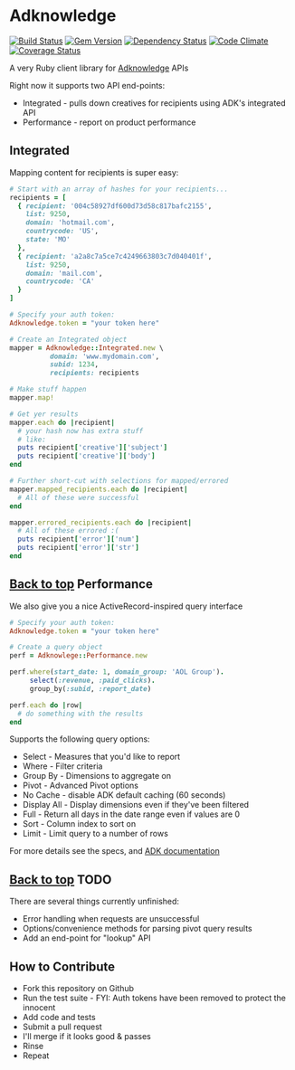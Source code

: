 Adknowledge <a id='top'></a>
===========
[![Build Status](https://travis-ci.org/spiegela/adknowledge.png?branch=develop)](https://travis-ci.org/spiegela/adknowledge) [![Gem Version](https://badge.fury.io/rb/adknowledge.png)](http://badge.fury.io/rb/adknowledge) [![Dependency Status](https://gemnasium.com/spiegela/adknowledge.png)](https://gemnasium.com/spiegela/adknowledge) [![Code Climate](https://codeclimate.com/github/spiegela/adknowledge.png)](https://codeclimate.com/github/spiegela/adknowledge) [![Coverage Status](https://coveralls.io/repos/spiegela/revisionist/badge.png?branch=master)](https://coveralls.io/r/spiegela/adknowledge)

A very Ruby client library for [Adknowledge](http://www.adknowledge.com) APIs

Right now it supports two API end-points:
* Integrated - pulls down creatives for recipients using ADK's integrated API
* Performance - report on product performance

Integrated
----------

Mapping content for recipients is super easy:

```ruby
# Start with an array of hashes for your recipients...
recipients = [
  { recipient: '004c58927df600d73d58c817bafc2155',
    list: 9250,
    domain: 'hotmail.com',
    countrycode: 'US',
    state: 'MO'
  },
  { recipient: 'a2a8c7a5ce7c4249663803c7d040401f',
    list: 9250,
    domain: 'mail.com',
    countrycode: 'CA'
  }
]

# Specify your auth token:
Adknowledge.token = "your token here"

# Create an Integrated object
mapper = Adknowledge::Integrated.new \
          domain: 'www.mydomain.com',
          subid: 1234,
          recipients: recipients

# Make stuff happen
mapper.map!

# Get yer results
mapper.each do |recipient|
  # your hash now has extra stuff
  # like:
  puts recipient['creative']['subject']
  puts recipient['creative']['body']
end

# Further short-cut with selections for mapped/errored
mapper.mapped_recipients.each do |recipient|
  # All of these were successful
end

mapper.errored_recipients.each do |recipient|
  # All of these errored :(
  puts recipient['error']['num']
  puts recipient['error']['str']
end
```

[Back to top](#top)
Performance
-----------

We also give you a nice ActiveRecord-inspired query interface

```ruby
# Specify your auth token:
Adknowledge.token = "your token here"

# Create a query object
perf = Adknowlege::Performance.new

perf.where(start_date: 1, domain_group: 'AOL Group').
     select(:revenue, :paid_clicks).
     group_by(:subid, :report_date)

perf.each do |row|
  # do something with the results
end
```

Supports the following query options:
* Select - Measures that you'd like to report
* Where - Filter criteria
* Group By - Dimensions to aggregate on
* Pivot - Advanced Pivot options
* No Cache - disable ADK default caching (60 seconds)
* Display All - Display dimensions even if they've been filtered
* Full - Return all days in the date range even if values are 0
* Sort - Column index to sort on
* Limit - Limit query to a number of rows

For more details see the specs, and [ADK documentation](https://publisher.adknowledge.com/help/documentation/chapter/data-pull-api)

[Back to top](#top)
TODO
----
There are several things currently unfinished:
* Error handling when requests are unsuccessful
* Options/convenience methods for parsing pivot query results
* Add an end-point for "lookup" API

How to Contribute
-----------------
* Fork this repository on Github
* Run the test suite - FYI: Auth tokens have been removed to protect the innocent
* Add code and tests
* Submit a pull request
* I'll merge if it looks good & passes
* Rinse
* Repeat
